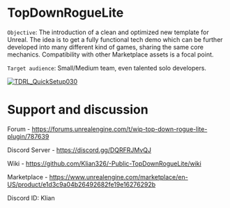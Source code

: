 # TopDownRogueLite
`Objective`: The introduction of a clean and optimized new template for Unreal. The idea is to get a fully functional tech demo which can be further developed into many different kind of games, sharing the same core mechanics. Compatibility with other Marketplace assets is a focal point.

`Target audience`: Small/Medium team, even talented solo developers.

[![TDRL_QuickSetup030](https://github.com/Klian326/-Public-TopDownRogueLite/assets/48155922/a7d4b982-3d81-4f6c-b2a5-9e4495b36978)](https://youtu.be/FRaqdC7YKNo?si=Dn2QFdaOXBNaPFjq)

# Support and discussion
Forum - https://forums.unrealengine.com/t/wip-top-down-rogue-lite-plugin/787639

Discord Server - https://discord.gg/DQRFRJMvQJ

Wiki - https://github.com/Klian326/-Public-TopDownRogueLite/wiki

Marketplace - https://www.unrealengine.com/marketplace/en-US/product/e1d3c9a04b26492682fe19e16276292b

Discord ID: Klian
